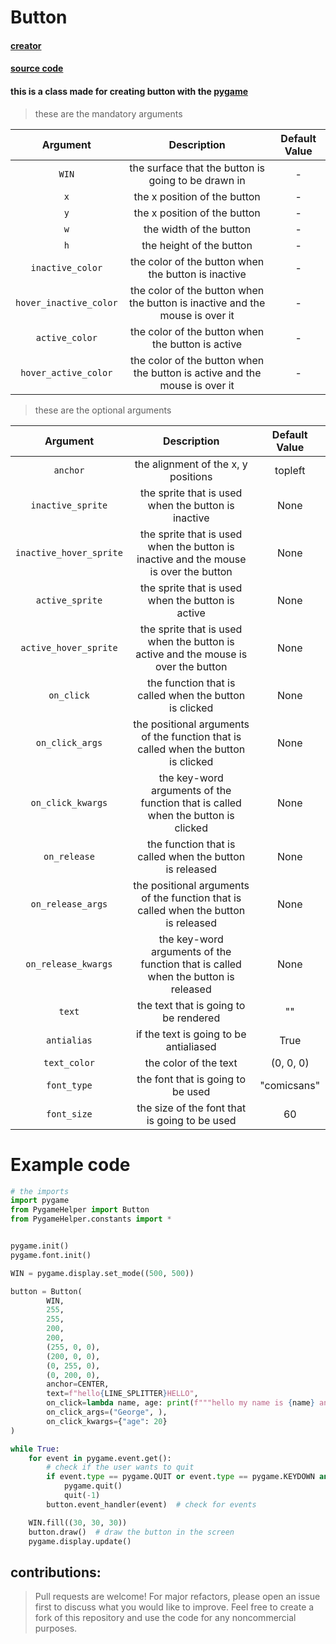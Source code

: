 # Button

#### [creator](https://github.com/Emc2356)
#### [source code](https://github.com/Emc2356/Pygame-Widgets)

#### this is a class made for creating button with the [pygame](https://www.pygame.org)
> these are the mandatory arguments

| Argument | Description | Default Value |
|:----------:|:-------------:|:---------------:|
| `WIN` | the surface that the button is going to be drawn in | - |
| `x` | the x position of the button | - |
| `y` | the x position of the button | - |
| `w` | the width of the button | - |
| `h` | the height of the button | - |
| `inactive_color` | the color of the button when the button is inactive | - |
| `hover_inactive_color` | the color of the button when the button is inactive and the mouse is over it | - |
| `active_color` | the color of the button when the button is active | - |
| `hover_active_color` | the color of the button when the button is active and the mouse is over it | - |
> these are the optional arguments

| Argument | Description | Default Value |
|:----------:|:-------------:|:---------------:|
| `anchor` | the alignment of the x, y positions | topleft | 
| `inactive_sprite` | the sprite that is used when the button is inactive | None |
| `inactive_hover_sprite` | the sprite that is used when the button is inactive and the mouse is over the button | None |
| `active_sprite` | the sprite that is used when the button is active | None |
| `active_hover_sprite` | the sprite that is used when the button is active and the mouse is over the button | None |
| `on_click` | the function that is called when the button is clicked | None |
| `on_click_args` | the positional arguments of the function that is called when the button is clicked | None |
| `on_click_kwargs` | the key-word arguments of the function that is called when the button is clicked | None |
| `on_release` | the function that is called when the button is released | None |
| `on_release_args` | the positional arguments of the function that is called when the button is released | None |
| `on_release_kwargs` | the key-word arguments of the function that is called when the button is released | None |
| `text` | the text that is going to be rendered | "" |
| `antialias` | if the text is going to be antialiased | True |
| `text_color` | the color of the text | (0, 0, 0) |
| `font_type` | the font that is going to be used | "comicsans" |
| `font_size` | the size of the font that is going to be used | 60 |

# Example code
```python
# the imports
import pygame  
from PygameHelper import Button
from PygameHelper.constants import *


pygame.init()
pygame.font.init()

WIN = pygame.display.set_mode((500, 500))

button = Button(
        WIN,                                                                              # WIN
        255,                                                                              # x
        255,                                                                              # y
        200,                                                                              # w
        200,                                                                              # h
        (255, 0, 0),                                                                      # inactive_color
        (200, 0, 0),                                                                      # hover_inactive_color
        (0, 255, 0),                                                                      # active_color
        (0, 200, 0),                                                                      # hover_active_color
        anchor=CENTER,                                                                    # anchor
        text=f"hello{LINE_SPLITTER}HELLO",                                                # text
        on_click=lambda name, age: print(f"""hello my name is {name} and i am {age}"""),  # what is going to be called when the button is clicked
        on_click_args=("George", ),                                                       # the positional argument that it can accept
        on_click_kwargs={"age": 20}                                                       # the key-word argument that the function can accept
)

while True:
    for event in pygame.event.get():
        # check if the user wants to quit                                
        if event.type == pygame.QUIT or event.type == pygame.KEYDOWN and event.key == pygame.K_ESCAPE:
            pygame.quit()
            quit(-1)
        button.event_handler(event)  # check for events 

    WIN.fill((30, 30, 30))
    button.draw()  # draw the button in the screen
    pygame.display.update()
```

contributions: 
---
> Pull requests are welcome! For major refactors,
> please open an issue first to discuss what you would like to improve.
> Feel free to create a fork of this repository and use the code for any noncommercial purposes.